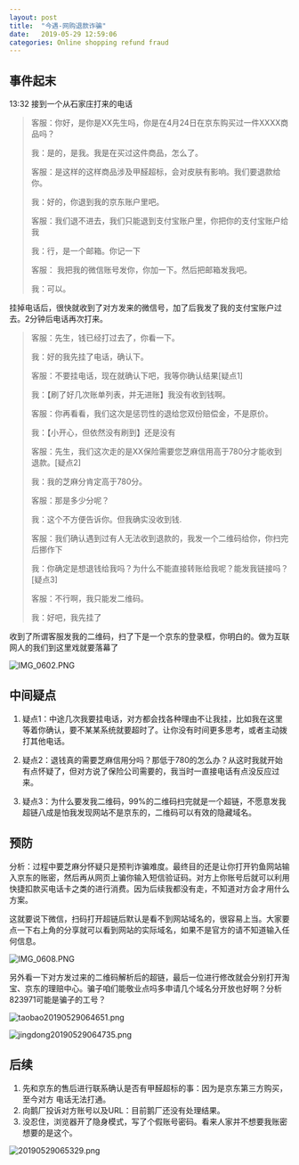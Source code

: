 ```yaml
---
layout: post
title:  "今遇-网购退款诈骗"
date:   2019-05-29 12:59:06
categories: Online shopping refund fraud
---
```


## 事件起末

13:32 接到一个从石家庄打来的电话

> 客服：你好，是你是XX先生吗，你是在4月24日在京东购买过一件XXXX商品吗？
>
> 我：是的，是我。我是在买过这件商品，怎么了。
>
> 客服：是这样的这样商品涉及甲醛超标，会对皮肤有影响。我们要退款给你。
>
> 我：好的，你退到我的京东账户里吧。
>
> 客服：我们退不进去，我们只能退到支付宝账户里，你把你的支付宝账户给我
>
> 我：行，是一个邮箱。你记一下
>
> 客服： 我把我的微信账号发你，你加一下。然后把邮箱发我吧。
>
> 我：可以。


挂掉电话后，很快就收到了对方发来的微信号，加了后我发了我的支付宝账户过去。2分钟后电话再次打来。

> 客服：先生，钱已经打过去了，你看一下。
> 
> 我：好的我先挂了电话，确认下。
> 
> 客服：不要挂电话，现在就确认下吧，我等你确认结果[疑点1]
> 
> 我：【刷了好几次账单列表，并无进账】我没有收到钱啊。
> 
> 客服：你再看看，我们这次是惩罚性的退给您双份赔偿金，不是原价。
> 
> 我：【小开心，但依然没有刷到】还是没有
> 
> 客服：先生，我们这次走的是XX保险需要您芝麻信用高于780分才能收到退款。[疑点2]
> 
> 我：我的芝麻分肯定高于780分。 
> 
> 客服：那是多少分呢？
> 
> 我：这个不方便告诉你。但我确实没收到钱.
> 
> 客服：我们确认遇到过有人无法收到退款的，我发一个二维码给你，你扫完后挪作下
> 
> 我：你确定是想退钱给我吗？为什么不能直接转账给我呢？能发我链接吗？[疑点3]
> 
> 客服：不行啊，我只能发二维码。
>
> 我：好吧，我先挂了

收到了所谓客服发我的二维码，扫了下是一个京东的登录框，你明白的。做为互联网人的我们到这里戏就要落幕了
 
![IMG_0602.PNG](http:/blog.guohai.org/doc-pic/2019-05/IMG_0602.PNG)

## 中间疑点

1. 疑点1：中途几次我要挂电话，对方都会找各种理由不让我挂，比如我在这里等着你确认，要不某某系统就要超时了。让你没有时间更多思考，或者主动拨打其他电话。

2. 疑点2：退钱真的需要芝麻信用分吗？那低于780的怎么办？从这时我就开始有点怀疑了，但对方说了保险公司需要的，我当时一直接电话有点没反应过来。

3. 疑点3：为什么要发我二维码，99%的二维码扫完就是一个超链，不愿意发我超链八成是怕我发现网站不是京东的，二维码可以有效的隐藏域名。

## 预防

分析：过程中要芝麻分怀疑只是预判诈骗难度。最终目的还是让你打开钓鱼网站输入京东的账密，然后再从网页上骗你输入短信验证码。对方上你账号后就可以利用快捷扣款买电话卡之类的进行消费。因为后续我都没有走，不知道对方会才用什么方案。

这就要说下微信，扫码打开超链后默认是看不到网站域名的，很容易上当。大家要点一下右上角的分享就可以看到网站的实际域名，如果不是官方的请不知道输入任何信息。

![IMG_0608.PNG](http://blog.guohai.org/doc-pic/2019-05/IMG_0608.PNG)

另外看一下对方发过来的二维码解析后的超链，最后一位进行修改就会分别打开淘宝、京东的理赔中心。骗子咱们能敬业点吗多申请几个域名分开放也好啊？分析823971可能是骗子的工号？

![taobao20190529064651.png](http://blog.guohai.org/doc-pic/2019-05/taobao20190529064651.png)

![jingdong20190529064735.png](http://blog.guohai.org/doc-pic/2019-05/jingdong20190529064735.png)


## 后续

1. 先和京东的售后进行联系确认是否有甲醛超标的事：因为是京东第三方购买，至今对方 电话无法打通。
2. 向鹅厂投诉对方账号以及URL：目前鹅厂还没有处理结果。
3. 没忍住，浏览器开了隐身模式，写了个假账号密码。看来人家并不想要我账密想要的是这个。

![20190529065329.png](http://blog.guohai.org/doc-pic/2019-05/20190529065329.png)